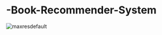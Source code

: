 # -Book-Recommender-System

![maxresdefault](https://user-images.githubusercontent.com/67580321/171870585-cf2ffd87-136d-4121-8f37-fef2bbb50cae.jpg)
